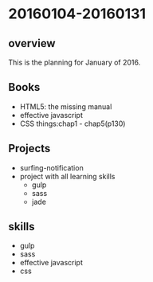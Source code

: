 
# 20160104-20160131

## overview
This is the planning for January of 2016.

## Books
* HTML5: the missing manual
* effective javascript
* CSS things:chap1 - chap5(p130)

## Projects
* surfing-notification
* project with all learning skills
    - gulp
    - sass
    - jade

## skills
* gulp
* sass
* effective javascript
* css